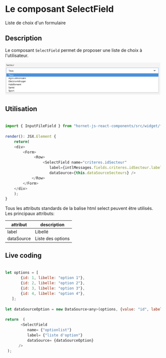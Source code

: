 # Le composant SelectField

Liste de choix d'un formulaire

## Description

Le composant `SelectField` permet de proposer une liste de choix à l'utilisateur.

![bouton](../sources/form/select-field/select-field.png)


## Utilisation

```javascript

import { InputFileField } from "hornet-js-react-components/src/widget/form/input-field";

render(): JSX.Element {
    return(
    <div>
        <Form>
             <Row>
                 <SelectField name="criteres.idSecteur"
                    label={intlMessages.fields.criteres.idSecteur.label}
                    dataSource={this.dataSourceSecteurs} />
            </Row>
        </Form>
    </div>
    );
}

```

Tous les attributs standards de la balise html select peuvent être utilisés.
Les principaux attributs:

| attribut                | description                     |
| ----------------------- | --------------------------------|
| label                   | Libellé                         |
| dataSource              | Liste des options               |



## Live coding

```javascript showroom

let options = [
       {id: 1, libelle: "option 1"},
       {id: 2, libelle: "option 2"},
       {id: 3, libelle: "option 3"},
       {id: 4, libelle: "option 4"},
   ];

let dataSourceOption = new DataSource<any>(options, {value: "id", label: "libelle"});

return  (
       <SelectField
          name= {"optionlist"}
          label= {"liste d'option"}
          dataSource= {dataSourceOption}
      />
 );
```